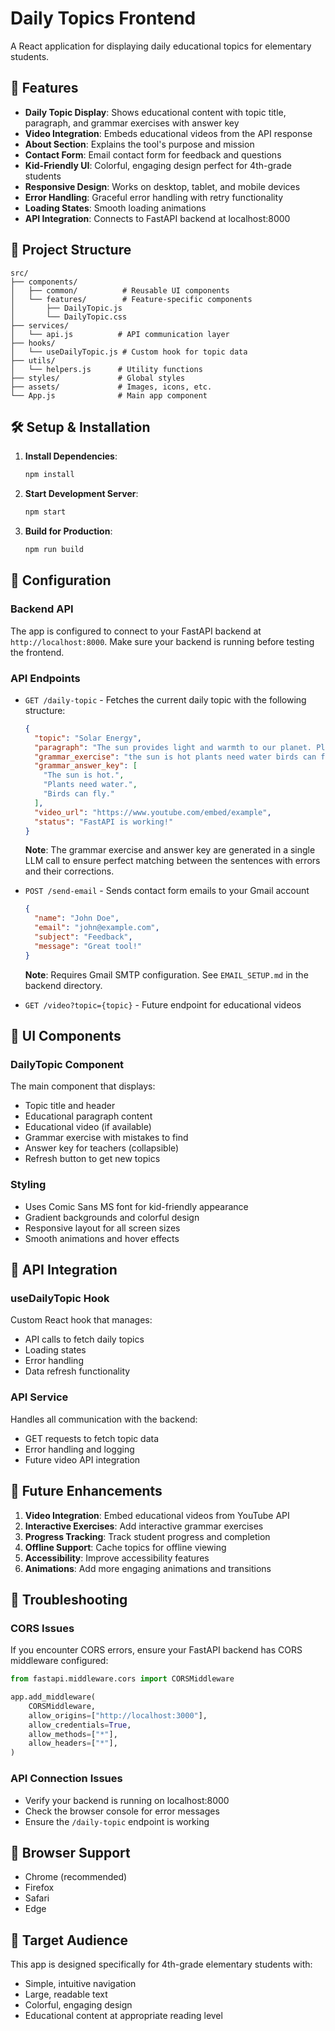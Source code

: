 # Daily Topics Frontend

A React application for displaying daily educational topics for elementary students.

## 🚀 Features

- **Daily Topic Display**: Shows educational content with topic title, paragraph, and grammar exercises with answer key
- **Video Integration**: Embeds educational videos from the API response
- **About Section**: Explains the tool's purpose and mission
- **Contact Form**: Email contact form for feedback and questions
- **Kid-Friendly UI**: Colorful, engaging design perfect for 4th-grade students
- **Responsive Design**: Works on desktop, tablet, and mobile devices
- **Error Handling**: Graceful error handling with retry functionality
- **Loading States**: Smooth loading animations
- **API Integration**: Connects to FastAPI backend at localhost:8000

## 📁 Project Structure

```
src/
├── components/
│   ├── common/          # Reusable UI components
│   └── features/        # Feature-specific components
│       ├── DailyTopic.js
│       └── DailyTopic.css
├── services/
│   └── api.js          # API communication layer
├── hooks/
│   └── useDailyTopic.js # Custom hook for topic data
├── utils/
│   └── helpers.js      # Utility functions
├── styles/             # Global styles
├── assets/             # Images, icons, etc.
└── App.js              # Main app component
```

## 🛠️ Setup & Installation

1. **Install Dependencies**:
   ```bash
   npm install
   ```

2. **Start Development Server**:
   ```bash
   npm start
   ```

3. **Build for Production**:
   ```bash
   npm run build
   ```

## 🔧 Configuration

### Backend API
The app is configured to connect to your FastAPI backend at `http://localhost:8000`. Make sure your backend is running before testing the frontend.

### API Endpoints
- `GET /daily-topic` - Fetches the current daily topic with the following structure:
  ```json
  {
    "topic": "Solar Energy",
    "paragraph": "The sun provides light and warmth to our planet. Plants use sunlight to make their own food through photosynthesis. Solar panels can convert sunlight into electricity for our homes and schools.",
    "grammar_exercise": "the sun is hot plants need water birds can fly",
    "grammar_answer_key": [
      "The sun is hot.",
      "Plants need water.",
      "Birds can fly."
    ],
    "video_url": "https://www.youtube.com/embed/example",
    "status": "FastAPI is working!"
  }
  ```
  
  **Note**: The grammar exercise and answer key are generated in a single LLM call to ensure perfect matching between the sentences with errors and their corrections.

- `POST /send-email` - Sends contact form emails to your Gmail account
  ```json
  {
    "name": "John Doe",
    "email": "john@example.com",
    "subject": "Feedback",
    "message": "Great tool!"
  }
  ```
  
  **Note**: Requires Gmail SMTP configuration. See `EMAIL_SETUP.md` in the backend directory.

- `GET /video?topic={topic}` - Future endpoint for educational videos

## 🎨 UI Components

### DailyTopic Component
The main component that displays:
- Topic title and header
- Educational paragraph content
- Educational video (if available)
- Grammar exercise with mistakes to find
- Answer key for teachers (collapsible)
- Refresh button to get new topics

### Styling
- Uses Comic Sans MS font for kid-friendly appearance
- Gradient backgrounds and colorful design
- Responsive layout for all screen sizes
- Smooth animations and hover effects

## 🔌 API Integration

### useDailyTopic Hook
Custom React hook that manages:
- API calls to fetch daily topics
- Loading states
- Error handling
- Data refresh functionality

### API Service
Handles all communication with the backend:
- GET requests to fetch topic data
- Error handling and logging
- Future video API integration

## 🚀 Future Enhancements

1. **Video Integration**: Embed educational videos from YouTube API
2. **Interactive Exercises**: Add interactive grammar exercises
3. **Progress Tracking**: Track student progress and completion
4. **Offline Support**: Cache topics for offline viewing
5. **Accessibility**: Improve accessibility features
6. **Animations**: Add more engaging animations and transitions

## 🐛 Troubleshooting

### CORS Issues
If you encounter CORS errors, ensure your FastAPI backend has CORS middleware configured:

```python
from fastapi.middleware.cors import CORSMiddleware

app.add_middleware(
    CORSMiddleware,
    allow_origins=["http://localhost:3000"],
    allow_credentials=True,
    allow_methods=["*"],
    allow_headers=["*"],
)
```

### API Connection Issues
- Verify your backend is running on localhost:8000
- Check the browser console for error messages
- Ensure the `/daily-topic` endpoint is working

## 📱 Browser Support

- Chrome (recommended)
- Firefox
- Safari
- Edge

## 🎯 Target Audience

This app is designed specifically for 4th-grade elementary students with:
- Simple, intuitive navigation
- Large, readable text
- Colorful, engaging design
- Educational content at appropriate reading level

